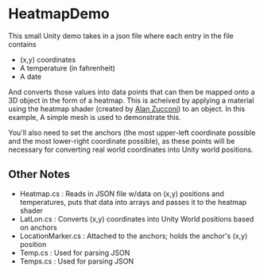 # HeatmapDemo

This small Unity demo takes in a json file where each entry in the file contains
- (x,y) coordinates
- A temperature (in fahrenheit)
- A date

And converts those values into data points that can then be mapped onto a 3D object in the form of a heatmap. This is acheived by applying a material using the heatmap shader (created by [Alan Zucconi](https://www.alanzucconi.com/2016/01/27/arrays-shaders-heatmaps-in-unity3d/)) to an object. In this example, A simple mesh is used to demonstrate this.

You'll also need to set the anchors (the most upper-left coordinate possible and the most lower-right coordinate possible), as these points will be necessary for converting real world coordinates into Unity world positions.


## Other Notes

- Heatmap.cs : Reads in JSON file w/data on (x,y) positions and temperatures, puts that data into arrays and passes it to the heatmap shader
- LatLon.cs : Converts (x,y) coordinates into Unity World positions based on anchors
- LocationMarker.cs : Attached to the anchors; holds the anchor's (x,y) position
- Temp.cs : Used for parsing JSON
- Temps.cs : Used for parsing JSON
